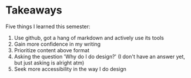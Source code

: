 # Takeaways

Five things I learned this semester:

1. Use github, got a hang of markdown and actively use its tools
3. Gain more confidence in my writing
4. Prioritize content above format
5. Asking the question 'Why do I do design?' (I don't have an answer yet, but just asking is alright atm) 
6. Seek more accessibility in the way I do design
